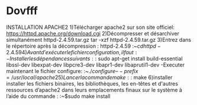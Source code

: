 # Dovfff
INSTALLATION APACHE2
1)Télécharger apache2 sur son site officiel: https://httpd.apache.org/download.cgi
2)Décompresser et désarchiver simultanément httpd-2.4.59.tar.gz
	tar -xzf httpd-2.4.59.tar.gz
3)Entrez dans le répertoire après la décompression : httpd-2.4.59
	:~$cd httpd-2.4.59
4)Avant d’exécuter le fichier configuration, il faut :
	-Installer les dépendances suivants :
	:~$sudo apt-get install build-essential libssl-dev libexpat-dev libpcre3-dev libapr1-dev libaprutil1-dev
	-Executer maintenant le fichier configure:
	:~$./configure –-prefix=/usr/local/apache2
5)Lancer la commande make :
	:~$make
6)installer installer les fichiers binaires, les bibliothèques, les en-têtes et d'autres ressources d’apache2 dans leurs emplacements finaux sur le système à l’aide du commande :
	:~$sudo make install 
